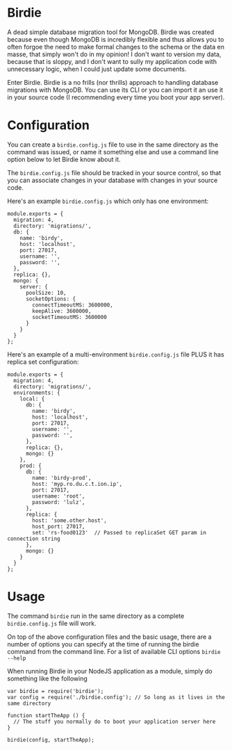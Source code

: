 # Birdie
A dead simple database migration tool for MongoDB. Birdie was created because even though MongoDB is incredibly flexible and thus allows you to often forgoe the need to make formal changes to the schema or the data en masse, that simply won't do in my opinion! I don't want to version my data, because that is sloppy, and I don't want to sully my application code with unnecessary logic, when I could just update some documents.

Enter Birdie. Birdie is a no frills (nor thrills) approach to handling database migrations with MongoDB. You can use its CLI or you can import it an use it in your source code (I recommending every time you boot your app server).

# Configuration
You can create a `birdie.config.js` file to use in the same directory as the command was issued, or name it something else and use a command line option below to let Birdie know about it.

The `birdie.config.js` file should be tracked in your source control, so that you can associate changes in your database with changes in your source code.

Here's an example `birdie.config.js` which only has one environment:

```
module.exports = {
  migration: 4,
  directory: 'migrations/',
  db: {
    name: 'birdy',
    host: 'localhost',
    port: 27017,
    username: '',
    password: '',
  },
  replica: {},
  mongo: {
    server: {
      poolSize: 10,
      socketOptions: {
        connectTimeoutMS: 3600000,
        keepAlive: 3600000,
        socketTimeoutMS: 3600000
      }
    }
  }
};
```

Here's an example of a multi-environment `birdie.config.js` file PLUS it has replica set configuration:

```
module.exports = {
  migration: 4,
  directory: 'migrations/',
  environments: {
    local: {
      db: {
        name: 'birdy',
        host: 'localhost',
        port: 27017,
        username: '',
        password: '',
      },
      replica: {},
      mongo: {}
    },
    prod: {
      db: {
        name: 'birdy-prod',
        host: 'myp.ro.du.c.t.ion.ip',
        port: 27017,
        username: 'root',
        password: 'lulz',
      },
      replica: {
        host: 'some.other.host', 
        host_port: 27017,
        set: 'rs-food0123'  // Passed to replicaSet GET param in connection string
      },
      mongo: {}
    }
  }
};
```

# Usage

The command `birdie` run in the same directory as a complete `birdie.config.js` file will work.

On top of the above configuration files and the basic usage, there are a number of options you can specify at the time of running the birdie command from the command line. For a list of available CLI options `birdie --help`

When running Birdie in your NodeJS application as a module, simply do something like the following

```
var birdie = require('birdie');
var config = require('./birdie.config'); // So long as it lives in the same directory

function startTheApp () {
  // The stuff you normally do to boot your application server here
}

birdie(config, startTheApp);

```